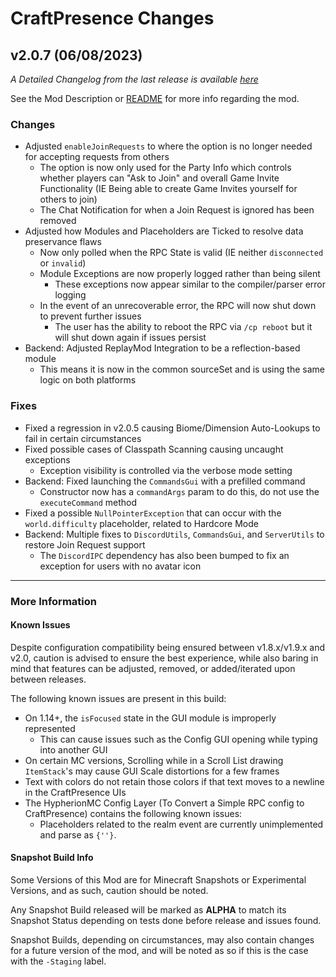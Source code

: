 # CraftPresence Changes

## v2.0.7 (06/08/2023)

_A Detailed Changelog from the last release is
available [here](https://gitlab.com/CDAGaming/CraftPresence/-/compare/release%2Fv2.0.5...release%2Fv2.0.7)_

See the Mod Description or [README](https://gitlab.com/CDAGaming/CraftPresence) for more info regarding the mod.

### Changes

* Adjusted `enableJoinRequests` to where the option is no longer needed for accepting requests from others
    * The option is now only used for the Party Info which controls whether players can "Ask to Join" and overall Game
      Invite Functionality (IE Being able to create Game Invites yourself for others to join)
    * The Chat Notification for when a Join Request is ignored has been removed
* Adjusted how Modules and Placeholders are Ticked to resolve data preservance flaws
    * Now only polled when the RPC State is valid (IE neither `disconnected` or `invalid`)
    * Module Exceptions are now properly logged rather than being silent
        * These exceptions now appear similar to the compiler/parser error logging
    * In the event of an unrecoverable error, the RPC will now shut down to prevent further issues
        * The user has the ability to reboot the RPC via `/cp reboot` but it will shut down again if issues persist
* Backend: Adjusted ReplayMod Integration to be a reflection-based module
    * This means it is now in the common sourceSet and is using the same logic on both platforms

### Fixes

* Fixed a regression in v2.0.5 causing Biome/Dimension Auto-Lookups to fail in certain circumstances
* Fixed possible cases of Classpath Scanning causing uncaught exceptions
    * Exception visibility is controlled via the verbose mode setting
* Backend: Fixed launching the `CommandsGui` with a prefilled command
    * Constructor now has a `commandArgs` param to do this, do not use the `executeCommand` method
* Fixed a possible `NullPointerException` that can occur with the `world.difficulty` placeholder, related to Hardcore
  Mode
* Backend: Multiple fixes to `DiscordUtils`, `CommandsGui`, and `ServerUtils` to restore Join Request support
    * The `DiscordIPC` dependency has also been bumped to fix an exception for users with no avatar icon

___

### More Information

#### Known Issues

Despite configuration compatibility being ensured between v1.8.x/v1.9.x and v2.0,
caution is advised to ensure the best experience, while also baring in mind that features can be adjusted, removed, or
added/iterated upon between releases.

The following known issues are present in this build:

* On 1.14+, the `isFocused` state in the GUI module is improperly represented
    * This can cause issues such as the Config GUI opening while typing into another GUI
* On certain MC versions, Scrolling while in a Scroll List drawing `ItemStack`'s may cause GUI Scale distortions for a
  few frames
* Text with colors do not retain those colors if that text moves to a newline in the CraftPresence UIs
* The HypherionMC Config Layer (To Convert a Simple RPC config to CraftPresence) contains the following known issues:
    * Placeholders related to the realm event are currently unimplemented and parse as `{''}`.

#### Snapshot Build Info

Some Versions of this Mod are for Minecraft Snapshots or Experimental Versions, and as such, caution should be noted.

Any Snapshot Build released will be marked as **ALPHA** to match its Snapshot Status depending on tests done before
release
and issues found.

Snapshot Builds, depending on circumstances, may also contain changes for a future version of the mod, and will be noted
as so if this is the case with the `-Staging` label.
